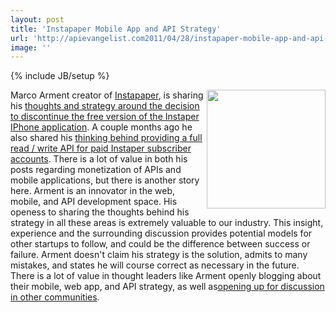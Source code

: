 ```yaml
---
layout: post
title: 'Instapaper Mobile App and API Strategy'
url: 'http://apievangelist.com2011/04/28/instapaper-mobile-app-and-api-strategy/'
image: ''
---
```

{% include JB/setup %}
<a title="Instapaper" href="http://www.instapaper.com/"><img src="http://kinlane-productions.s3.amazonaws.com/instapaper.png"  width="190" align="right" /></a>Marco Arment creator of <a title="Instapaper" href="http://www.instapaper.com/">Instapaper</a>, is sharing his <a href="http://www.marco.org/2011/04/28/removed-instapaper-free">thoughts and strategy around the decision to discontinue the free version of the Instaper IPhone application</a>.
A couple months ago he also shared his <a href="http://blog.instapaper.com/post/3208433429">thinking behind providing a full read / write API for paid Instaper subscriber accounts</a>.
There is a lot of value in both his posts regarding monetization of APIs and mobile applications, but there is another story here.
Arment is an innovator in the web, mobile, and API development space. His openess to sharing the thoughts behind his strategy in all these areas is extremely valuable to our industry.
This insight, experience and the surrounding discussion provides potential models for other startups to follow, and could be the difference between success or failure.
Arment doesn't claim his strategy is the solution, admits to many mistakes, and states he will course correct as necessary in the future.
There is a lot of value in thought leaders like Arment openly blogging about their mobile, web app, and API strategy, as well as<a href="http://news.ycombinator.com/item?id=2493889">opening up for discussion in other communities</a>.
